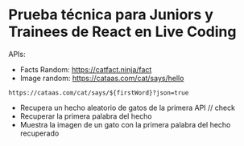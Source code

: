 # Prueba técnica para Juniors y Trainees de React en Live Coding 

APIs:

- Facts Random: https://catfact.ninja/fact
- Image random: https://cataas.com/cat/says/hello

`https://cataas.com/cat/says/${firstWord}?json=true`

- Recupera un hecho aleatorio de gatos de la primera API // check
- Recuperar la primera palabra del hecho 
- Muestra la imagen de un gato con la primera palabra del hecho recuperado 


